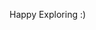 Happy Exploring :)

<!--
![ezgif com-gif-maker](https://user-images.githubusercontent.com/52918207/115262417-2714d900-a152-11eb-812f-6131c454e612.gif)
<img src="https://user-images.githubusercontent.com/52918207/115262417-2714d900-a152-11eb-812f-6131c454e612.gif" width="1000" height="700" />
-->
